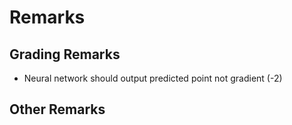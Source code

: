 # Remarks


## Grading Remarks
- Neural network should output predicted point not gradient (-2)

## Other Remarks
